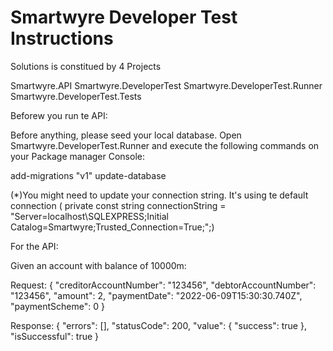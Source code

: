 # Smartwyre Developer Test Instructions

Solutions is constitued by 4 Projects

Smartwyre.API
Smartwyre.DeveloperTest
Smartwyre.DeveloperTest.Runner
Smartwyre.DeveloperTest.Tests

Beforew you run te API:

Before anything, please seed your local database. Open Smartwyre.DeveloperTest.Runner and execute the following commands on your Package manager Console:

add-migrations "v1"
update-database

(*)You might need to update your connection string. It's using te default connection (  private const string connectionString = "Server=localhost\\SQLEXPRESS;Initial Catalog=Smartwyre;Trusted_Connection=True;";)

For the API:

Given an account with balance of 10000m:

Request:
{
  "creditorAccountNumber": "123456",
  "debtorAccountNumber": "123456",
  "amount": 2,
  "paymentDate": "2022-06-09T15:30:30.740Z",
  "paymentScheme": 0
}

Response:
{
  "errors": [],
  "statusCode": 200,
  "value": {
    "success": true
  },
  "isSuccessful": true
}